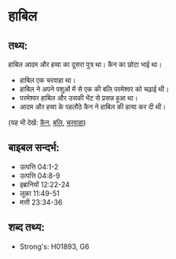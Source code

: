 # हाबिल #

## तथ्य: ##

हाबिल आदम और हव्वा का दूसरा पुत्र था। कैन का छोटा भाई था।

* हाबिल एक चरवाहा था।
* हाबिल ने अपने पशुओं में से एक की बलि परमेश्वर को चढ़ाई थी।
* परमेश्वर हाबिल और उसकी भेंट से प्रसन्न हुआ था। 
* आदम और हव्वा के पहलौठे कैन ने हाबिल की हत्या कर दी थी।

(यह भी देखें: [कैन](../cain.md), [बलि](../sacrifice.md), [चरवाहा](../shepherd.md))

## बाइबल सन्दर्भ: ##

* उत्पत्ति 04:1-2
* उत्पत्ति 04:8-9
* इब्रानियों 12:22-24
* लूका 11:49-51
* मत्ती 23:34-36

## शब्द तथ्य: ##

* Strong's: H01893, G6
